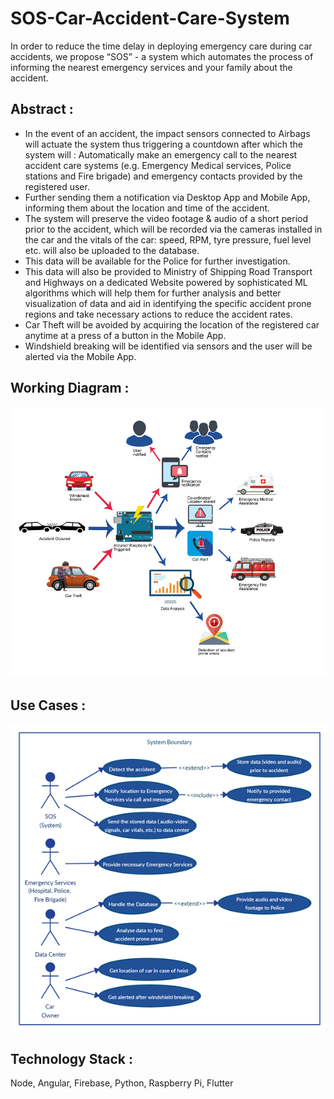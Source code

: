 # SOS-Car-Accident-Care-System
In order to reduce the time delay in deploying emergency care during car accidents, we propose “SOS” - a system which automates the process of informing the nearest emergency services and your family about the accident.

## Abstract : 
- In the event of an accident, the impact sensors connected to Airbags will actuate the system thus triggering a countdown after which the system will :
Automatically make an emergency call to the nearest accident care systems (e.g. Emergency Medical services, Police stations and Fire brigade) and emergency contacts provided by the registered user.
- Further sending  them a notification via Desktop App and Mobile App, informing them about the location and time of the accident.
- The system will preserve the video footage & audio of a short period prior to the accident, which will be recorded via the cameras installed in the car and  the vitals of the car: speed, RPM, tyre pressure, fuel level etc. will also be uploaded to the database.
- This data will be available for the Police for further investigation.
- This data will also be provided to Ministry of Shipping Road Transport and Highways on a dedicated Website powered by sophisticated ML algorithms which will help them  for further analysis and better visualization of data and aid in identifying the specific accident prone regions and take necessary actions to reduce the accident rates. 
- Car Theft will be avoided by acquiring the location of the registered car anytime at a press of a button in the Mobile App. 
- Windshield breaking will be identified via sensors and  the user will be alerted via the Mobile App.

## Working Diagram : 
![SIH](./SIH.png)

## Use Cases : 
![SIH2](./SIH2.png)

## Technology Stack :
Node, Angular, Firebase, Python, Raspberry Pi, Flutter


